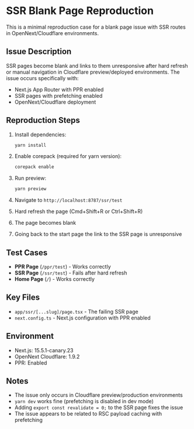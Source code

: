 # SSR Blank Page Reproduction

This is a minimal reproduction case for a blank page issue with SSR routes in OpenNext/Cloudflare environments.

## Issue Description

SSR pages become blank and links to them unresponsive after hard refresh or manual navigation in Cloudflare preview/deployed environments. The issue occurs specifically with:

- Next.js App Router with PPR enabled
- SSR pages with prefetching enabled
- OpenNext/Cloudflare deployment

## Reproduction Steps

1. Install dependencies:
   ```bash
   yarn install
   ```

2. Enable corepack (required for yarn version):
   ```bash
   corepack enable
   ```

3. Run preview:
   ```bash
   yarn preview
   ```

4. Navigate to `http://localhost:8787/ssr/test`
5. Hard refresh the page (Cmd+Shift+R or Ctrl+Shift+R)
6. The page becomes blank
7. Going back to the start page the link to the SSR page is unresponsive

## Test Cases

- **PPR Page** (`/ppr/test`) - Works correctly
- **SSR Page** (`/ssr/test`) - Fails after hard refresh
- **Home Page** (`/`) - Works correctly

## Key Files

- `app/ssr/[...slug]/page.tsx` - The failing SSR page
- `next.config.ts` - Next.js configuration with PPR enabled

## Environment

- Next.js: 15.5.1-canary.23
- OpenNext Cloudflare: 1.9.2
- PPR: Enabled

## Notes

- The issue only occurs in Cloudflare preview/production environments
- `yarn dev` works fine (prefetching is disabled in dev mode)
- Adding `export const revalidate = 0;` to the SSR page fixes the issue
- The issue appears to be related to RSC payload caching with prefetching